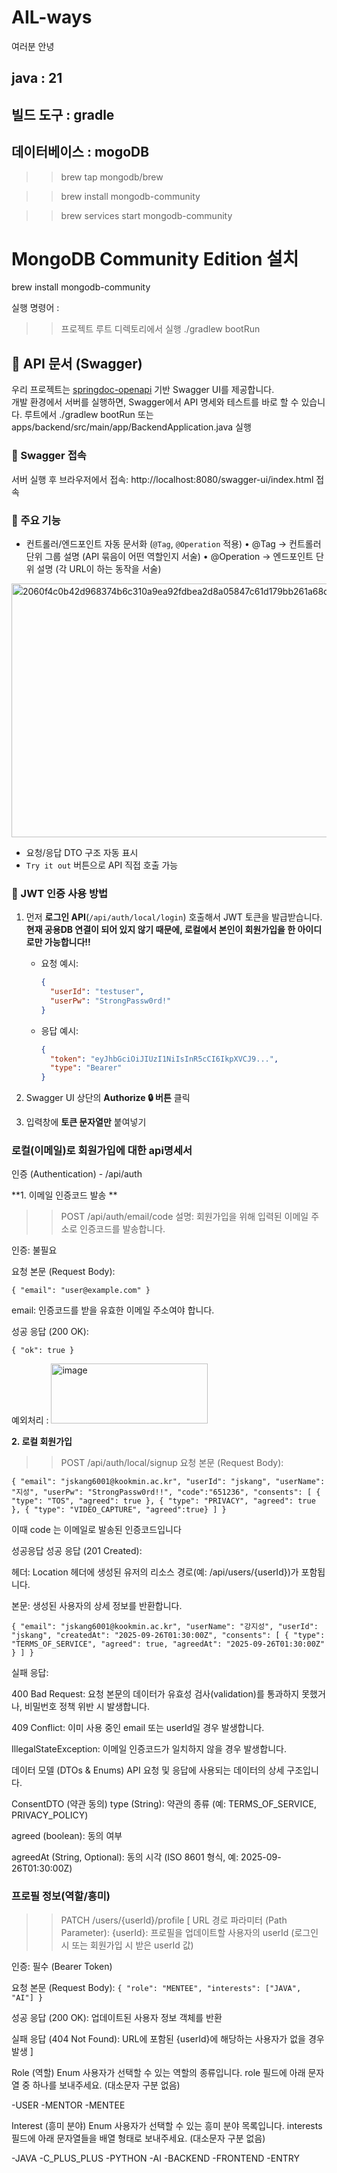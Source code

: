 # AIL-ways
여러분 안녕

## java : 21
## 빌드 도구 : gradle
## 데이터베이스 : mogoDB 

>> brew tap mongodb/brew

>> brew install mongodb-community

>> brew services start mongodb-community


# MongoDB Community Edition 설치
brew install mongodb-community

 실행 명령어 : 
  >> 프로젝트 루트 디렉토리에서 실행
>  >  ./gradlew bootRun 


## 📖 API 문서 (Swagger)

우리 프로젝트는 [springdoc-openapi](https://springdoc.org/) 기반 Swagger UI를 제공합니다.  
개발 환경에서 서버를 실행하면, Swagger에서 API 명세와 테스트를 바로 할 수 있습니다.
루트에서 ./gradlew bootRun 또는 apps/backend/src/main/app/BackendApplication.java 실행
### 🔹 Swagger 접속
서버 실행 후 브라우저에서 접속:
http://localhost:8080/swagger-ui/index.html 접속
### 🔹 주요 기능
- 컨트롤러/엔드포인트 자동 문서화 (`@Tag`, `@Operation` 적용)
	•	@Tag → 컨트롤러 단위 그룹 설명 (API 묶음이 어떤 역할인지 서술)
	•	@Operation → 엔드포인트 단위 설명 (각 URL이 하는 동작을 서술)
<img width="794" height="406" alt="2060f4c0b42d968374b6c310a9ea92fdbea2d8a05847c61d179bb261a68c843f 복사본" src="https://github.com/user-attachments/assets/d73b57cf-71c1-4c61-ad36-839563d47163" />


- 요청/응답 DTO 구조 자동 표시
- `Try it out` 버튼으로 API 직접 호출 가능

### 🔹 JWT 인증 사용 방법
1. 먼저 **로그인 API**(`/api/auth/local/login`) 호출해서 JWT 토큰을 발급받습니다.
   **현재 공용DB 연결이 되어 있지 않기 때문에, 로컬에서 본인이 회원가입을 한 아이디로만 가능합니다!!**
    - 요청 예시:
      ```json
      {
        "userId": "testuser",
        "userPw": "StrongPassw0rd!"
      }
      ```
    - 응답 예시:
      ```json
      {
        "token": "eyJhbGciOiJIUzI1NiIsInR5cCI6IkpXVCJ9...",
        "type": "Bearer"
      }
      ```

3. Swagger UI 상단의 **Authorize 🔒 버튼** 클릭
4. 입력창에 **토큰 문자열만** 붙여넣기

### 로컬(이메일)로 회원가입에 대한 api명세서

인증 (Authentication) - /api/auth

**1. 이메일 인증코드 발송 **
   >> POST /api/auth/email/code
설명: 회원가입을 위해 입력된 이메일 주소로 인증코드를 발송합니다.

인증: 불필요

요청 본문 (Request Body):

`{
  "email": "user@example.com"
} `

email: 인증코드를 받을 유효한 이메일 주소여야 합니다.

성공 응답 (200 OK):

`{
  "ok": true
}`

예외처리 : 
<img width="251" height="96" alt="image" src="https://github.com/user-attachments/assets/75c1ecdb-95b0-43ec-bd50-32ed1ffaec3a" />

**2. 로컬 회원가입**
   >> POST /api/auth/local/signup
요청 본문 (Request Body):

`{
  "email": "jskang6001@kookmin.ac.kr",
  "userId": "jskang",
  "userName": "지성",
  "userPw": "StrongPassw0rd!!",
  "code":"651236",
  "consents": [
    { "type": "TOS", "agreed": true },
    { "type": "PRIVACY", "agreed": true },
    { "type": "VIDEO_CAPTURE", "agreed":true}
  ]
}`

이때 code 는 이메일로 발송된 인증코드입니다

성공응답
성공 응답 (201 Created):

헤더: Location 헤더에 생성된 유저의 리소스 경로(예: /api/users/{userId})가 포함됩니다.

본문: 생성된 사용자의 상세 정보를 반환합니다.

`{
  "email": "jskang6001@kookmin.ac.kr",
  "userName": "강지성",
  "userId": "jskang",
  "createdAt": "2025-09-26T01:30:00Z",
  "consents": [
    {
      "type": "TERMS_OF_SERVICE",
      "agreed": true,
      "agreedAt": "2025-09-26T01:30:00Z"
    }
  ]
}`

실패 응답:

400 Bad Request: 요청 본문의 데이터가 유효성 검사(validation)를 통과하지 못했거나, 비밀번호 정책 위반 시 발생합니다.

409 Conflict: 이미 사용 중인 email 또는 userId일 경우 발생합니다.

IllegalStateException: 이메일 인증코드가 일치하지 않을 경우 발생합니다.


데이터 모델 (DTOs & Enums)
API 요청 및 응답에 사용되는 데이터의 상세 구조입니다.

ConsentDTO (약관 동의)
type (String): 약관의 종류 (예: TERMS_OF_SERVICE, PRIVACY_POLICY)

agreed (boolean): 동의 여부

agreedAt (String, Optional): 동의 시각 (ISO 8601 형식, 예: 2025-09-26T01:30:00Z)










### 프로필 정보(역할/흥미)
>> PATCH /users/{userId}/profile
[ URL 경로 파라미터 (Path Parameter):
{userId}: 프로필을 업데이트할 사용자의 userId (로그인 시 또는 회원가입 시 받은 userId 값)

인증: 필수 (Bearer Token)

요청 본문 (Request Body):
`{
  "role": "MENTEE",
  "interests": ["JAVA", "AI"]
}`

성공 응답 (200 OK): 업데이트된 사용자 정보 객체를 반환

실패 응답 (404 Not Found): URL에 포함된 {userId}에 해당하는 사용자가 없을 경우 발생 ]

Role (역할) Enum
사용자가 선택할 수 있는 역할의 종류입니다. role 필드에 아래 문자열 중 하나를 보내주세요. (대소문자 구분 없음)

-USER
-MENTOR
-MENTEE



Interest (흥미 분야) Enum
사용자가 선택할 수 있는 흥미 분야 목록입니다. interests 필드에 아래 문자열들을 배열 형태로 보내주세요. (대소문자 구분 없음)

-JAVA
-C_PLUS_PLUS
-PYTHON
-AI
-BACKEND
-FRONTEND
-ENTRY
